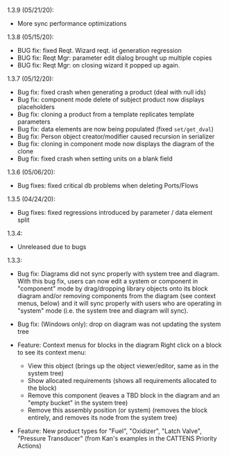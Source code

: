 1.3.9 (05/21/20):

* More sync performance optimizations

1.3.8 (05/15/20):

* BUG fix:  fixed Reqt. Wizard reqt. id generation regression
* BUG fix:  Reqt Mgr:  parameter edit dialog brought up multiple copies
* BUG fix:  Reqt Mgr: on closing wizard it popped up again.

1.3.7 (05/12/20):

* Bug fix:  fixed crash when generating a product (deal with null ids)
* Bug fix:  component mode delete of subject product now displays placeholders
* Bug fix:  cloning a product from a template replicates template parameters
* Bug fix:  data elements are now being populated (fixed `set/get_dval`)
* Bug fix:  Person object creator/modifier caused recursion in serializer
* Bug fix:  cloning in component mode now displays the diagram of the clone
* Bug fix:  fixed crash when setting units on a blank field

1.3.6 (05/06/20):

* Bug fixes:  fixed critical db problems when deleting Ports/Flows

1.3.5 (04/24/20):

* Bug fixes:  fixed regressions introduced by parameter / data element split

1.3.4:

* Unreleased due to bugs

1.3.3:

* Bug fix: Diagrams did not sync properly with system tree and diagram.
  With this bug fix, users can now edit a system or component in "component"
  mode by drag/dropping library objects onto its block diagram and/or removing
  components from the diagram (see context menus, below) and it will sync
  properly with users who are operating in "system" mode (i.e. the system tree
  and diagram will sync).

* Bug fix: (Windows only):  drop on diagram was not updating the system tree

* Feature: Context menus for blocks in the diagram
  Right click on a block to see its context menu:
  - View this object (brings up the object viewer/editor, same as in the system
    tree)
  - Show allocated requirements (shows all requirements allocated to the block)
  - Remove this component (leaves a TBD block in the diagram and an "empty
    bucket" in the system tree)
  - Remove this assembly position (or system) (removes the block entirely, and
    removes its node from the system tree)

* Feature: New product types for "Fuel", "Oxidizer", "Latch Valve", "Pressure
  Transducer" (from Kan's examples in the CATTENS Priority Actions)

